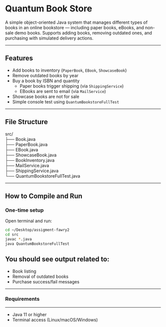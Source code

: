 # Quantum Book Store

A simple object-oriented Java system that manages different types of books in an online bookstore — including paper books, eBooks, and non-sale demo books. Supports adding books, removing outdated ones, and purchasing with simulated delivery actions.

---

##  Features

- Add books to inventory (`PaperBook`, `EBook`, `ShowcaseBook`)
- Remove outdated books by year
- Buy a book by ISBN and quantity
  - Paper books trigger shipping (via `ShippingService`)
  - EBooks are sent to email (via `MailService`)
- Showcase books are not for sale
- Simple console test using `QuantumBookstoreFullTest`

---

##  File Structure

src/  
├── Book.java  
├── PaperBook.java  
├── EBook.java  
├── ShowcaseBook.java  
├── BookInventory.java  
├── MailService.java  
├── ShippingService.java  
└── QuantumBookstoreFullTest.java  

---

## How to Compile and Run

###  One-time setup

Open terminal and run:

```bash
cd ~/Desktop/assigment-fawry2
cd src
javac *.java
java QuantumBookstoreFullTest
```

 You should see output related to:
-----------------------------------

- Book listing
- Removal of outdated books
- Purchase success/fail messages

-----------------------------------

###  Requirements
---------------

- Java 11 or higher
- Terminal access (Linux/macOS/Windows)
